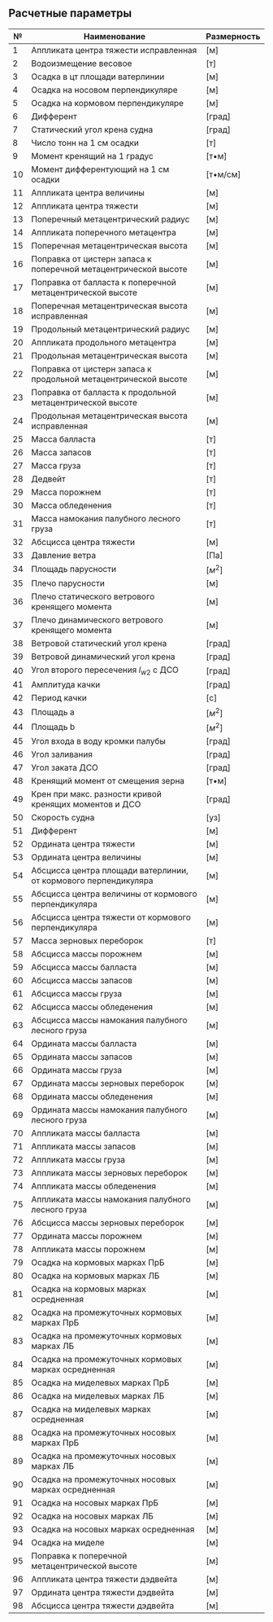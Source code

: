 ## Расчетные параметры
| №   | Наименование                                                    | Размерность |
| --- | --------------------------------------------------------------- | ----------- |
| 1   | Аппликата центра тяжести исправленная                           | [м]         |
| 2   | Водоизмещение весовое                                           | [т]         |
| 3   | Осадка в цт площади ватерлинии                                  | [м]         |
| 4   | Осадка на носовом перпендикуляре                                | [м]         |
| 5   | Осадка на кормовом перпендикуляре                               | [м]         |
| 6   | Дифферент                                                       | [град]      |
| 7   | Статический угол крена судна                                    | [град]      |
| 8   | Число тонн на 1 см осадки                                       | [т]         |
| 9   | Момент кренящий на 1 градус                                     | [т•м]       |
| 10  | Момент дифферентующий на 1 см осадки                            | [т•м/см]    |
| 11  | Аппликата центра величины                                       | [м]         |
| 12  | Аппликата центра тяжести                                        | [м]         |
| 13  | Поперечный метацентрический радиус                              | [м]         |
| 14  | Аппликата поперечного метацентра                                | [м]         |
| 15  | Поперечная метацентрическая высота                              | [м]         |
| 16  | Поправка от цистерн запаса к поперечной метацентрической высоте | [м]         |
| 17  | Поправка от балласта к поперечной метацентрической высоте       | [м]         |
| 18  | Поперечная метацентрическая высота исправленная                 | [м]         |
| 19  | Продольный метацентрический радиус                              | [м]         |
| 20  | Аппликата продольного метацентра                                | [м]         |
| 21  | Продольная метацентрическая высота                              | [м]         |
| 22  | Поправка от цистерн запаса к продольной метацентрической высоте | [м]         |
| 23  | Поправка от балласта к продольной метацентрической высоте       | [м]         |
| 24  | Продольная метацентрическая высота исправленная                 | [м]         |
| 25  | Масса балласта                                                  | [т]         |
| 26  | Масса запасов                                                   | [т]         |
| 27  | Масса груза                                                     | [т]         |
| 28  | Дедвейт                                                         | [т]         |
| 29  | Масса порожнем                                                  | [т]         |
| 30  | Масса обледенения                                               | [т]         |
| 31  | Масса намокания палубного лесного груза                         | [т]         |
| 32  | Абсцисса центра тяжести                                         | [м]         |
| 33  | Давление ветра                                                  | [Па]        |
| 34  | Площадь парусности                                              | $[м^2]$     |
| 35  | Плечо парусности                                                | [м]         |
| 36  | Плечо статического ветрового кренящего момента                  | [м]         |
| 37  | Плечо динамического ветрового кренящего момента                 | [м]         |
| 38  | Ветровой статический угол крена                                 | [град]      |
| 39  | Ветровой динамический угол крена                                | [град]      |
| 40  | Угол второго пересечения $l_{w2}$ с ДСО                         | [град]      |
| 41  | Амплитуда качки                                                 | [град]      |
| 42  | Период качки                                                    | [с]         |
| 43  | Площадь a                                                       | $[м^2]$     |
| 44  | Площадь b                                                       | $[м^2]$     |
| 45  | Угол входа в воду кромки палубы                                 | [град]      |
| 46  | Угол заливания                                                  | [град]      |
| 47  | Угол заката ДСО                                                 | [град]      |
| 48  | Кренящий момент от смещения зерна                               | [т•м]       |
| 49  | Крен при макс. разности кривой кренящих моментов и ДСО          | [град]      |
| 50  | Скорость судна                                                  | [уз]        |
| 51  | Дифферент                                                       | [м]         |
| 52  | Ордината центра тяжести                                         | [м]         |
| 53  | Ордината центра величины                                        | [м]         |
| 54  | Абсцисса центра площади ватерлинии, от кормового перпендикуляра | [м]         |
| 55  | Абсцисса центра величины от кормового перпендикуляра            | [м]         |
| 56  | Абсцисса центра тяжести от кормового перпендикуляра             | [м]         |
| 57  | Масса зерновых переборок                                        | [т]         |
| 58  | Абсцисса массы порожнем                                         | [м]         |
| 59  | Абсцисса массы балласта                                         | [м]         |
| 60  | Абсцисса массы запасов                                          | [м]         |
| 61  | Абсцисса массы груза                                            | [м]         |
| 62  | Абсцисса массы обледенения                                      | [м]         |
| 63  | Абсцисса массы намокания палубного лесного груза                | [м]         |
| 64  | Ордината массы балласта                                         | [м]         |
| 65  | Ордината массы запасов                                          | [м]         |
| 66  | Ордината массы груза                                            | [м]         |
| 67  | Ордината массы зерновых переборок                               | [м]         |
| 68  | Ордината массы обледенения                                      | [м]         |
| 69  | Ордината массы намокания палубного лесного груза                | [м]         |
| 70  | Аппликата массы балласта                                        | [м]         |
| 71  | Аппликата массы запасов                                         | [м]         |
| 72  | Аппликата массы груза                                           | [м]         |
| 73  | Аппликата массы зерновых переборок                              | [м]         |
| 74  | Аппликата массы обледенения                                     | [м]         |
| 75  | Аппликата массы намокания палубного лесного груза               | [м]         |
| 76  | Абсцисса массы зерновых переборок                               | [м]         |
| 77  | Ордината массы порожнем                                         | [м]         |
| 78  | Аппликата массы порожнем                                        | [м]         |
| 79  | Осадка на кормовых марках ПрБ                                   | [м]         |
| 80  | Осадка на кормовых марках ЛБ                                    | [м]         |
| 81  | Осадка на кормовых марках осредненная                           | [м]         |
| 82  | Осадка на промежуточных кормовых марках ПрБ                     | [м]         |
| 83  | Осадка на промежуточных кормовых марках ЛБ                      | [м]         |
| 84  | Осадка на промежуточных кормовых марках осредненная             | [м]         |
| 85  | Осадка на миделевых марках ПрБ                                  | [м]         |
| 86  | Осадка на миделевых марках ЛБ                                   | [м]         |
| 87  | Осадка на миделевых марках осредненная                          | [м]         |
| 88  | Осадка на промежуточных носовых марках ПрБ                      | [м]         |
| 89  | Осадка на промежуточных носовых марках ЛБ                       | [м]         |
| 90  | Осадка на промежуточных носовых марках осредненная              | [м]         |
| 91  | Осадка на носовых марках ПрБ                                    | [м]         |
| 92  | Осадка на носовых марках ЛБ                                     | [м]         |
| 93  | Осадка на носовых марках осредненная                            | [м]         |
| 94  | Осадка на миделе                                                | [м]         |
| 95  | Поправка к поперечной метацентрической высоте                   | [м]         |
| 96  | Аппликата центра тяжести дэдвейта                               | [м]         |
| 97  | Ордината центра тяжести дэдвейта                                | [м]         |
| 98  | Абсцисса центра тяжести дэдвейта                                | [м]         |